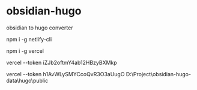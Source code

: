 # obsidian-hugo
obsidian to hugo converter



npm i -g netlify-cli

npm i -g vercel


vercel --token iZJb2oftmY4ab12HBzyBXMkp


vercel --token h1AvWLySMYCcoQvR3O3aUugO D:\Project\obsidian-hugo-data\hugo\public